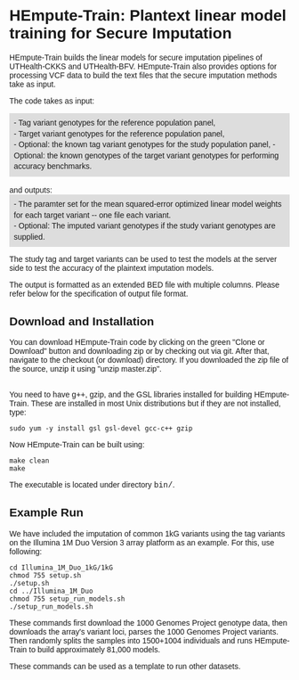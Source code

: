 
<html>
<font face="arial">
<h1>HEmpute-Train: Plantext linear model training for Secure Imputation</h1>

HEmpute-Train builds the linear models for secure imputation pipelines of UTHealth-CKKS and UTHealth-BFV. HEmpute-Train also provides options for processing VCF data to build the text files that the secure imputation methods take as input.<br>

The code takes as input:
<div style="padding:8px;background-color:#ddd;line-height:1.4;">
- Tag variant genotypes for the reference population panel, <br>
- Target variant genotypes for the reference population panel, <br>
- Optional: the known tag variant genotypes for the study population panel, <be>
- Optional: the known genotypes of the target variant genotypes for performing accuracy benchmarks. <br>
</div><br>
and outputs:<br>
<div style="padding:8px;background-color:#ddd;line-height:1.4;">
- The paramter set for the mean squared-error optimized linear model weights for each target variant -- one file each variant. <br>
- Optional: The imputed variant genotypes if the study variant genotypes are supplied. <br>
</div>

The study tag and target variants can be used to test the models at the server side to test the accuracy of the plaintext imputation models.<br>

The output is formatted as an extended BED file with multiple columns. Please refer below for the specification of output file format.

<h2>Download and Installation</h2>
You can download HEmpute-Train code by clicking on the green "Clone or Download" button and downloading zip or by checking out via git. After that, navigate to the checkout (or download) directory. If you downloaded the zip file of the source, unzip it using "unzip master.zip".<br><br>

You need to have g++, gzip, and the GSL libraries installed for building HEmpute-Train. These are installed in most Unix distributions but if they are not installed, type:
```
sudo yum -y install gsl gsl-devel gcc-c++ gzip
```

Now HEmpute-Train can be built using:<br>
```
make clean
make
```
The executable is located under directory <font face="courier">bin/</font>. 

<h2>Example Run</h2>
We have included the imputation of common 1kG variants using the tag variants on the Illumina 1M Duo Version 3 array platform as an example. For this, use following:

```
cd Illumina_1M_Duo_1kG/1kG
chmod 755 setup.sh
./setup.sh
cd ../Illumina_1M_Duo
chmod 755 setup_run_models.sh
./setup_run_models.sh
```

These commands first download the 1000 Genomes Project genotype data, then downloads the array's variant loci, parses the 1000 Genomes Project variants. Then randomly splits the samples into 1500+1004 individuals and runs HEmpute-Train to build approximately 81,000 models.<br>

These commands can be used as a template to run other datasets.<br>

</html>
